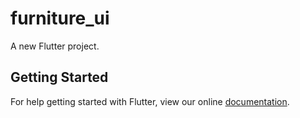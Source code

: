 # furniture_ui

A new Flutter project.

## Getting Started

For help getting started with Flutter, view our online
[documentation](https://flutter.io/).
